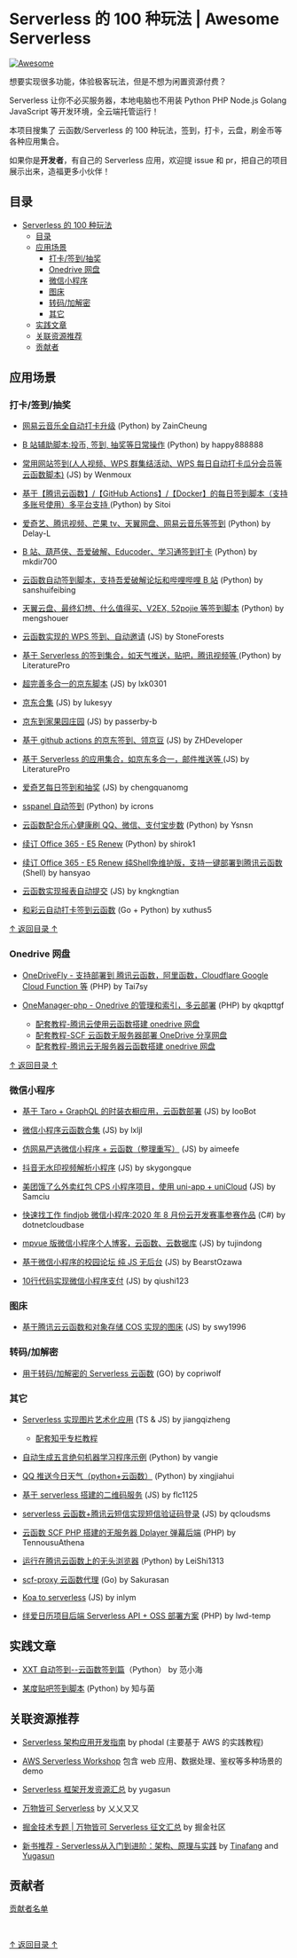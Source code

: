 # Serverless 的 100 种玩法 | Awesome Serverless

[![Awesome](https://cdn.rawgit.com/sindresorhus/awesome/d7305f38d29fed78fa85652e3a63e154dd8e8829/media/badge.svg)](https://github.com/sindresorhus/awesome)

想要实现很多功能，体验极客玩法，但是不想为闲置资源付费？

Serverless 让你不必买服务器，本地电脑也不用装 Python PHP Node.js Golang JavaScript 等开发环境，全云端托管运行！

本项目搜集了 云函数/Serverless 的 100 种玩法，签到，打卡，云盘，刷金币等各种应用集合。

如果你是**开发者**，有自己的 Serverless 应用，欢迎提 issue 和 pr，把自己的项目展示出来，造福更多小伙伴！

## 目录

- [Serverless 的 100 种玩法](#serverless-的-100-种玩法)
  - [目录](#目录)
  - [应用场景](#应用场景)
    - [打卡/签到/抽奖](#打卡签到抽奖)
    - [Onedrive 网盘](#onedrive-网盘)
    - [微信小程序](#微信小程序)
    - [图床](#图床)
    - [转码/加解密](#转码加解密)
    - [其它](#其它)
  - [实践文章](#实践文章)
  - [关联资源推荐](#关联资源推荐)
  - [贡献者](#贡献者)

## 应用场景

### 打卡/签到/抽奖

- [网易云音乐全自动打卡升级](https://github.com/ZainCheung/netease-cloud) (Python) by ZainCheung

- [B 站辅助脚本:投币, 签到, 抽奖等日常操作](https://github.com/happy888888/BiliExp)
  (Python) by happy888888

- [常用网站签到(人人视频、WPS 群集结活动、WPS 每日自动打卡瓜分会员等云函数脚本)](https://github.com/Wenmoux/checkbox) (JS) by Wenmoux

- [基于【腾讯云函数】/【GitHub Actions】/【Docker】的每日签到脚本（支持多账号使用）多平台支持 ](https://github.com/Sitoi/dailycheckin) (Python) by Sitoi

- [爱奇艺、腾讯视频、芒果 tv、天翼网盘、网易云音乐等签到](https://github.com/Dingugu/SCF_Sign) (Python) by Delay-L

- [B 站、葫芦侠、吾爱破解、Educoder、学习通签到打卡](https://github.com/mkdir700/sign_in) (Python) by mkdir700

- [云函数自动签到脚本，支持吾爱破解论坛和哔哩哔哩 B 站](https://github.com/sanshuifeibing/ExampleForSCF) (Python) by sanshuifeibing

- [天翼云盘、最终幻想、什么值得买、V2EX, 52pojie 等签到脚本](https://github.com/mengshouer/CheckinBox) (Python) by mengshouer

- [云函数实现的 WPS 签到、自动邀请](https://github.com/StoneForests/wpsqiandao) (JS) by StoneForests

- [基于 Serverless 的签到集合，如天气推送，贴吧，腾讯视频等 ](https://github.com/LiteraturePro/Serverless-Python) (Python) by LiteraturePro

- [超完善多合一的京东脚本](https://github.com/lxk0301/jd_scripts) (JS) by lxk0301

- [京东合集](https://github.com/lukesyy/jd_yun) (JS) by lukesyy

- [京东到家果园庄园](https://github.com/passerby-b/JDDJ) (JS) by passerby-b

- [基于 github actions 的京东签到、领京豆](https://github.com/ZHDeveloper/JD_Sign_Action) (JS) by ZHDeveloper

- [基于 Serverless 的应用集合，如京东多合一，邮件推送等 ](https://github.com/LiteraturePro/Serverless-Nodejs) (JS) by LiteraturePro

- [爱奇艺每日签到和抽奖](https://github.com/chengquanomg/iqy_checkin) (JS) by chengquanomg

- [sspanel 自动签到](https://github.com/icrons/ssp-sign) (Python) by icrons

- [云函数配合乐心健康刷 QQ、微信、支付宝步数](https://github.com/Ysnsn/lx-step) (Python) by Ysnsn

- [续订 Office 365 - E5 Renew](https://github.com/shirok1/e5-api-renew-scf) (Python) by shirok1

- [续订 Office 365 - E5 Renew 纯Shell免维护版，支持一键部署到腾讯云函数](https://github.com/hansyao/auto_api_call) (Shell) by hansyao

- [云函数实现报表自动提交](https://github.com/kngkngtian/AutoReport) (JS) by kngkngtian

- [和彩云自动打卡签到云函数](https://github.com/xuthus5/HeCaiYun) (Go + Python) by xuthus5

[↑ 返回目录 ↑](#目录)

### Onedrive 网盘

- [OneDriveFly - 支持部署到 腾讯云函数，阿里函数，Cloudflare Google Cloud Function 等](https://github.com/Tai7sy/OneDriveFly) (PHP) by Tai7sy

- [OneManager-php - Onedrive 的管理和索引，多云部署](https://github.com/qkqpttgf/OneManager-php) (PHP) by qkqpttgf

  - [配套教程-腾讯云使用云函数搭建 onedrive 网盘](http://www.xmengnet.cn/66.html)
  - [配套教程-SCF 云函数无服务器部署 OneDrive 分享网盘](http://www.bttme.com/archives/138.html)
  - [配套教程-腾讯云无服务器云函数搭建 onedrive 网盘](https://www.nbmao.com/archives/4076)

[↑ 返回目录 ↑](#目录)

### 微信小程序

- [基于 Taro + GraphQL 的时装衣橱应用，云函数部署](https://github.com/IooBot/taro-graphql-cache-fc-msparis) (JS) by IooBot

- [微信小程序云函数合集](https://github.com/lxljl/cloudFns) (JS) by lxljl

- [仿网易严选微信小程序 + 云函数（整理重写）](https://github.com/aimeefe/cloudeApp) (JS) by aimeefe

- [抖音无水印视频解析小程序](https://github.com/skygongque/MiniProgram-DouyinParse) (JS) by skygongque

- [美团饿了么外卖红包 CPS 小程序项目，使用 uni-app + uniCloud](https://github.com/Samciu/CouponToday) (JS) by Samciu

- [快速找工作 findjob 微信小程序:2020 年 8 月份云开发赛事参赛作品](https://github.com/dotnetcloudbase/findjobtclooud) (C#) by dotnetcloudbase

- [mpvue 版微信小程序个人博客，云函数、云数据库](https://github.com/tujindong/miniblog) (JS) by tujindong

- [基于微信小程序的校园论坛 纯 JS 无后台](https://github.com/BearstOzawa/ourTalk) (JS) by BearstOzawa

- [10行代码实现微信小程序支付](https://github.com/qiushi123/cloud-pay) (JS) by qiushi123

### 图床

- [基于腾讯云云函数和对象存储 COS 实现的图床](https://github.com/swy1996/scfimgbed) (JS) by swy1996

### 转码/加解密

- [用于转码/加解密的 Serverless 云函数](https://github.com/copriwolf/serverless-transitcode) (GO) by copriwolf

### 其它

- [Serverless 实现图片艺术化应用](https://github.com/jiangqizheng/art) (TS & JS) by jiangqizheng

  - [配套知乎专栏教程](https://zhuanlan.zhihu.com/p/218803108)

- [自动生成五言绝句机器学习程序示例](https://github.com/vangie/poetry) (Python) by vangie

- [QQ 推送今日天气（python+云函数）](https://github.com/xingjiahui/Weather-Push) (Python) by xingjiahui

- [基于 serverless 搭建的二维码服务](https://github.com/flc1125/serverless-example/tree/master/tencent-nodejs-qrcode) (JS) by flc1125

- [serverless 云函数+腾讯云短信实现短信验证码登录](https://github.com/qcloudsms/smsLogin) (JS) by qcloudsms

- [云函数 SCF PHP 搭建的无服务器 Dplayer 弹幕后端](https://github.com/TennousuAthena/Serverless-DPlayer-PHP) (PHP) by TennousuAthena

- [运行在腾讯云函数上的无头浏览器](https://github.com/LeiShi1313/scf-headless-chrome) (Python) by LeiShi1313

- [scf-proxy 云函数代理](https://github.com/Sakurasan/scf-proxy) (Go) by Sakurasan

- [Koa to serverless](https://github.com/inlym/koa-to-serverless) (JS) by inlym

- [绊爱日历项目后端 Serverless API + OSS 部署方案](https://github.com/lwd-temp/kizuna-ai-calendar-api) (PHP) by lwd-temp

## 实践文章

- [XXT 自动签到--云函数签到篇](https://zhuanlan.zhihu.com/p/134004489)（Python） by 范小海

- [某度贴吧签到脚本](https://www.aneu.cn/80.html) (Python) by 知与菌

## 关联资源推荐

- [Serverless 架构应用开发指南](https://github.com/phodal/serverless) by phodal (主要基于 AWS 的实践教程)

- [AWS Serverless Workshop](https://github.com/aws-samples/aws-serverless-workshops) 包含 web 应用、数据处理、鉴权等多种场景的 demo

- [Serverless 框架开发资源汇总](https://github.com/yugasun/awesome-serverless-framework) by yugasun

- [万物皆可 Serverless](https://cloud.tencent.com/developer/column/86207) by 乂乂又又

- [掘金技术专题 | 万物皆可 Serverless 征文汇总](https://juejin.cn/post/6894087576504926215) by 掘金社区

- [新书推荐 - Serverless从入门到进阶：架构、原理与实践](https://book.douban.com/subject/35501161/) by [Tinafang](https://github.com/tinafangkunding) and [Yugasun](https://github.com/yugasun)

## 贡献者

[贡献者名单](https://github.com/tinafangkunding/awesome-serverless/graphs/contributors)

<br>

[↑ 返回目录 ↑](#目录)
